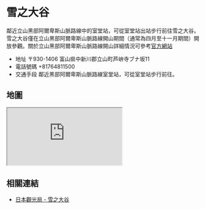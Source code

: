 # 雪之大谷

鄰近立山黑部阿爾卑斯山脈路線中的室堂站，可從室堂站出站步行前往雪之大谷。雪之大谷僅在立山黑部阿爾卑斯山脈路線開山期間（通常為四月至十一月期間）開放參觀。關於立山黑部阿爾卑斯山脈路線開山詳細情況可參考[官方網站](https://www.alpen-route.com/tw/)

- 地址 〒930-1406 富山県中新川郡立山町芦峅寺ブナ坂11
- 電話號碼 +81764811500
- 交通手段 鄰近黑部阿爾卑斯山脈路線室堂站，可從室堂站步行前往。

## 地圖

<iframe src="https://www.google.com/maps/embed?pb=!1m18!1m12!1m3!1d3204.0884755990937!2d137.58901867578302!3d36.576085680301006!2m3!1f0!2f0!3f0!3m2!1i1024!2i768!4f13.1!3m3!1m2!1s0x5ff7ee9a2676bc07%3A0xa9e04c6329b57e7d!2sSnow%20Corridor!5e0!3m2!1sen!2stw!4v1690564090631!5m2!1sen!2stw" allowfullscreen="" loading="lazy" referrerpolicy="no-referrer-when-downgrade"></iframe>

## 相關連結

- [日本觀光局 - 雪之大谷](https://www.japan.travel/tw/spot/1419/)
